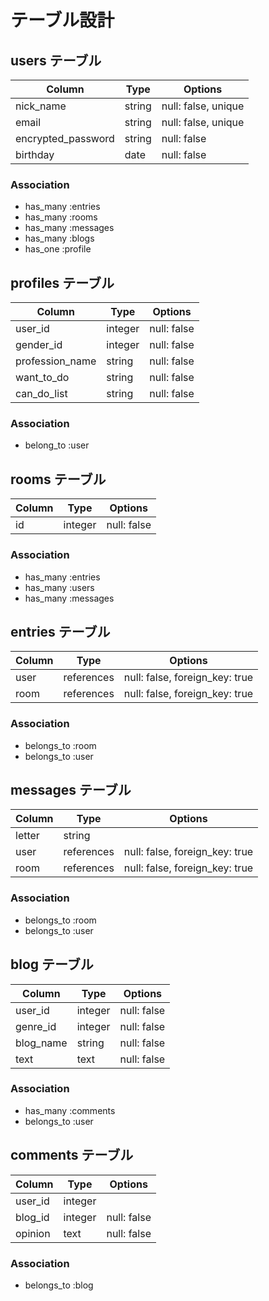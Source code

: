 # テーブル設計

## users テーブル

| Column             | Type   | Options            |
| ------------------ | ------ | ------------------ |
| nick_name          | string | null: false, unique|
| email              | string | null: false, unique|
| encrypted_password | string | null: false        |
| birthday           | date   | null: false        |

### Association

- has_many :entries
- has_many :rooms
- has_many :messages
- has_many :blogs
- has_one  :profile

## profiles テーブル

| Column             | Type    | Options     |
| ------------------ | ------  | ----------- |
| user_id            | integer | null: false |
| gender_id          | integer | null: false |
| profession_name    | string  | null: false |
| want_to_do         | string  | null: false |
| can_do_list        | string  | null: false |

### Association

- belong_to  :user

## rooms テーブル

| Column      | Type    | Options     |
| ----------- | ------  | ----------- |
| id          | integer | null: false |

### Association

- has_many :entries
- has_many :users
- has_many :messages

## entries テーブル

| Column | Type       | Options                        |
| ------ | ---------- | ------------------------------ |
| user   | references | null: false, foreign_key: true |
| room   | references | null: false, foreign_key: true |

### Association

- belongs_to :room
- belongs_to :user

## messages テーブル

| Column  | Type       | Options                        |
| ------- | ---------- | ------------------------------ |
| letter  | string     |                                |
| user    | references | null: false, foreign_key: true |
| room    | references | null: false, foreign_key: true |

### Association

- belongs_to :room
- belongs_to :user

## blog テーブル

| Column    | Type    | Options     |
| --------- | ------- | ----------- |
| user_id   | integer | null: false |
| genre_id  | integer | null: false |
| blog_name | string  | null: false |
| text      | text    | null: false |

### Association

- has_many :comments
- belongs_to :user

## comments テーブル

| Column  | Type       | Options     |
| ------- | ---------- | ----------- |
| user_id | integer    |             |
| blog_id | integer    | null: false |
| opinion | text       | null: false |

### Association

- belongs_to :blog
